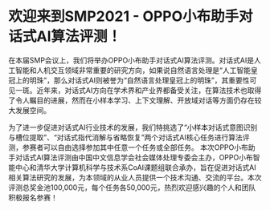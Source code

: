 # 欢迎来到SMP2021 - OPPO小布助手对话式AI算法评测！

在本届SMP会议上，我们将举办OPPO小布助手对话式AI算法评测。对话式AI是人工智能和人机交互领域非常重要的研究方向，如果说自然语言处理是“人工智能皇冠上的明珠”，那么对话式AI则被誉为“自然语言处理皇冠上的明珠”，其重要性可见一斑。近年来，对话式AI方向在学术界和产业界都备受关注，在算法技术也取得了令人瞩目的进展，然而在小样本学习、上下文理解、开放域对话等方面仍存在较大发展空间。

为了进一步促进对话式AI行业技术的发展，我们特挑选了“小样本对话式意图识别与槽位提取”、“对话式指代消解与省略恢复”两个对话式AI核心任务进行算法评测，参赛者可以自由选择参加其中任意一个任务或全部任务。
本次OPPO小布助手对话式AI算法评测由中国中文信息学会社会媒体处理专委会主办，OPPO小布智能中心和清华大学计算机科学与技术系CoAI课题组联合承办，旨在促进对话式AI相关算法研究的发展，为本领域的从业人员提供一个技术沟通、交流的平台。本次评测总奖金池100,000元，每个任务各50,000元，热烈欢迎感兴趣的个人和团队积极报名参赛！
